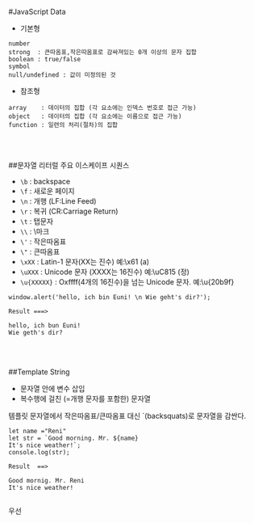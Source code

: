 #JavaScript Data

* 기본형

```
number
strong  : 큰따옴표,작은따옴표로 감싸져있는 0개 이상의 문자 집합
boolean : true/false
symbol
null/undefined : 값이 미정의된 것
```

* 참조형

```
array    : 데이터의 집합 (각 요소에는 인덱스 번호로 접근 가능)
object   : 데이터의 집합 (각 요소에는 이름으로 접근 가능)
function : 일련의 처리(절차)의 집합
```

<br />
<br />

##문자열 리터럴 주요 이스케이프 시퀀스
* `\b` : backspace
* `\f` : 새로운 페이지
* `\n` : 개행 (LF:Line Feed)
* `\r` : 복귀 (CR:Carriage Return)
* `\t` : 탭문자
* `\\` : \마크
* `\'` : 작은따옴표
* `\"` : 큰따옴표
* `\xXX` : Latin-1 문자(XX는 진수) 예:\x61 (a)
* `\uXXX` : Unicode 문자 (XXXX는 16진수) 예:\uC815 (정)
* `\u{XXXXX}` : Oxffff(4개의 16진수)을 넘는 Unicode 문자. 예:\u{20b9f}

```
window.alert('hello, ich bin Euni! \n Wie geht's dir?');

Result ===>

hello, ich bun Euni!
Wie geth's dir?
```

<br />
<br />


##Template String

* 문자열 안에 변수 삽입
* 복수행에 걸친 (=개행 문자를 포함한) 문자열

템플릿 문자열에서 작은따옴표/큰따옴표 대신 `(backsquats)로 문자열을 감싼다.

```
let name ="Reni"
let str = `Good morning. Mr. ${name}
It's nice weather!`;
console.log(str);

Result  ==>

Good mornig. Mr. Reni
It's nice weather!
 
```
우선

